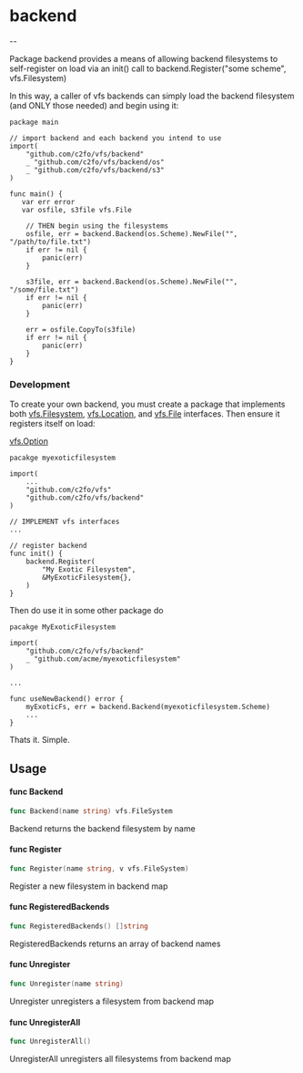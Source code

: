# backend

--


Package backend provides a means of allowing backend filesystems to
self-register on load via an init() call to backend.Register("some scheme",
vfs.Filesystem)

In this way, a caller of vfs backends can simply load the backend filesystem
(and ONLY those needed) and begin using it:

    package main

    // import backend and each backend you intend to use
    import(
        "github.com/c2fo/vfs/backend"
        _ "github.com/c2fo/vfs/backend/os"
        _ "github.com/c2fo/vfs/backend/s3"
    )

    func main() {
       var err error
       var osfile, s3file vfs.File

        // THEN begin using the filesystems
        osfile, err = backend.Backend(os.Scheme).NewFile("", "/path/to/file.txt")
        if err != nil {
            panic(err)
        }

        s3file, err = backend.Backend(os.Scheme).NewFile("", "/some/file.txt")
        if err != nil {
            panic(err)
        }

        err = osfile.CopyTo(s3file)
        if err != nil {
            panic(err)
        }
    }


### Development

To create your own backend, you must create a package that implements both
[vfs.Filesystem](../README.md#vfs-filesystem), [vfs.Location](../README.md#vfs-location), and 
[vfs.File](../README.md#vfs-file) interfaces. Then ensure it registers itself on load:

[vfs.Option](../README.md#vfs-options)

    pacakge myexoticfilesystem

    import(
        ...
        "github.com/c2fo/vfs"
        "github.com/c2fo/vfs/backend"
    )

    // IMPLEMENT vfs interfaces
    ...

    // register backend
    func init() {
        backend.Register(
            "My Exotic Filesystem",
            &MyExoticFilesystem{},
        )
    }

Then do use it in some other package do

    pacakge MyExoticFilesystem

    import(
        "github.com/c2fo/vfs/backend"
        _ "github.com/acme/myexoticfilesystem"
    )

    ...

    func useNewBackend() error {
        myExoticFs, err = backend.Backend(myexoticfilesystem.Scheme)
        ...
    }

Thats it. Simple.

## Usage

#### func  Backend

```go
func Backend(name string) vfs.FileSystem
```
Backend returns the backend filesystem by name

#### func  Register

```go
func Register(name string, v vfs.FileSystem)
```
Register a new filesystem in backend map

#### func  RegisteredBackends

```go
func RegisteredBackends() []string
```
RegisteredBackends returns an array of backend names

#### func  Unregister

```go
func Unregister(name string)
```
Unregister unregisters a filesystem from backend map

#### func  UnregisterAll

```go
func UnregisterAll()
```
UnregisterAll unregisters all filesystems from backend map
